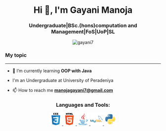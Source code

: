 <h1 align="center">Hi 👋, I'm Gayani Manoja</h1>
<h3 align="center">Undergraduate|BSc.(hons)computation and Management|FoS|UoP|SL</h3>

<p align="center"> <img src="https://komarev.com/ghpvc/?username=gayani7&label=Profile%20views&color=0e75b6&style=flat" alt="gayani7" /> </p>

### My topic
---
- 🌱 I’m currently learning **OOP with Java**
- I'm an Undergraduate at University of Peradeniya

- 📫 How to reach me **manojagayani7@gmail.com**




<h3 align="center">Languages and Tools:</h3>
<p align="center"> <a href="https://www.w3schools.com/css/" target="_blank" rel="noreferrer"> <img src="https://raw.githubusercontent.com/devicons/devicon/master/icons/css3/css3-original-wordmark.svg" alt="css3" width="40" height="40"/> </a> <a href="https://www.w3.org/html/" target="_blank" rel="noreferrer"> <img src="https://raw.githubusercontent.com/devicons/devicon/master/icons/html5/html5-original-wordmark.svg" alt="html5" width="40" height="40"/> </a> <a href="https://www.java.com" target="_blank" rel="noreferrer"> <img src="https://raw.githubusercontent.com/devicons/devicon/master/icons/java/java-original.svg" alt="java" width="40" height="40"/> </a> <a href="https://www.mysql.com/" target="_blank" rel="noreferrer"> <img src="https://raw.githubusercontent.com/devicons/devicon/master/icons/mysql/mysql-original-wordmark.svg" alt="mysql" width="40" height="40"/> </a> <a href="https://www.python.org" target="_blank" rel="noreferrer"> <img src="https://raw.githubusercontent.com/devicons/devicon/master/icons/python/python-original.svg" alt="python" width="40" height="40"/> </a> </p>
